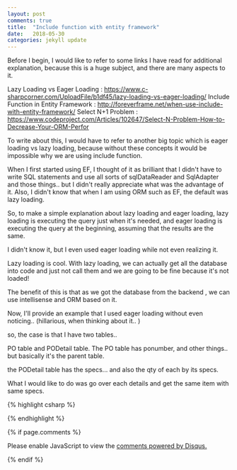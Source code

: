 ```yaml
---
layout: post
comments: true
title:  "Include function with entity framework"
date:   2018-05-30
categories: jekyll update
---
```


Before I begin, I would like to refer to some links I have read for additional explanation,
because this is a huge subject, and there are many aspects to it.

Lazy Loading vs Eager Loading : https://www.c-sharpcorner.com/UploadFile/b1df45/lazy-loading-vs-eager-loading/
Include Function in Entity Framework : http://foreverframe.net/when-use-include-with-entity-framework/
Select N+1 Problem : https://www.codeproject.com/Articles/102647/Select-N-Problem-How-to-Decrease-Your-ORM-Perfor

To write about this, I would have to refer to another big topic which is 
eager loading vs lazy loading, because without these concepts it would be impossible 
why we are using include function.

When I first started using EF, I thought of it as brilliant that I didn't have to 
write SQL statements and use all sorts of sqlDataReader and SqlAdapter and 
those things.. but I didn't  really appreciate what was the advantage of it.
Also, I didn't know that when I am using ORM such as EF, the default was lazy loading.

So, to make a simple explanation about lazy loading and eager loading, 
lazy loading is executing the query just when it's needed,
and eager loading is executing the query at the beginning, 
assuming that the results are the same. 

I didn't know it, but I even used eager loading
while not even realizing it.

Lazy loading is cool. 
With lazy loading, we can actually get 
all the database into code and just not call them
and we are going to be fine because it's not loaded!

The benefit of this is that as we got the database from the backend ,
we can use intellisense and ORM based on it.

Now, I'll provide an example that I used eager loading 
without even noticing.. (hillarious, when thinking about it.. )

so, the case is that I have two tables.. 

PO table and PODetail table.
The PO table has ponumber, and other things.. but basically it's the parent table.

the PODetail table has the specs... and also the qty of each by its specs.

What I would like to do was go over each details and
get the same item with same specs.



{% highlight csharp %}

{% endhighlight %}


{% if page.comments %} 
<div id="disqus_thread"></div>
<script>

/**
*  RECOMMENDED CONFIGURATION VARIABLES: EDIT AND UNCOMMENT THE SECTION BELOW TO INSERT DYNAMIC VALUES FROM YOUR PLATFORM OR CMS.
*  LEARN WHY DEFINING THESE VARIABLES IS IMPORTANT: https://disqus.com/admin/universalcode/#configuration-variables*/
/*
var disqus_config = function () {
this.page.url = PAGE_URL;  // Replace PAGE_URL with your page's canonical URL variable
this.page.identifier = PAGE_IDENTIFIER; // Replace PAGE_IDENTIFIER with your page's unique identifier variable
};
*/
(function() { // DON'T EDIT BELOW THIS LINE
var d = document, s = d.createElement('script');
s.src = 'https://https-jinmc-github-io-programmingtips.disqus.com/embed.js';
s.setAttribute('data-timestamp', +new Date());
(d.head || d.body).appendChild(s);
})();
</script>
<noscript>Please enable JavaScript to view the <a href="https://disqus.com/?ref_noscript">comments powered by Disqus.</a></noscript>
                            

 {% endif %}
